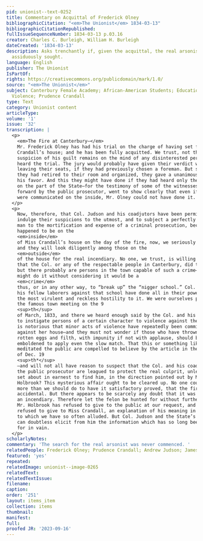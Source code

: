 ```yaml
---
pid: unionist--text-0252
title: Commentary on Acquittal of Frederick Olney
bibliographicCitation: "<em>The Unionist</em> 1834-03-13"
bibliographicCitationRepublished: 
fullIssueSequenceNumber: 1834-03-13 p.03.16
creator: Charles C. Burleigh, William H. Burleigh
dateCreated: '1834-03-13'
description: Asks trenchantly if, given the acquittal, the real arsonists will be
  assiduously sought.
language: English
publisher: The Unionist
IsPartOf: 
rights: https://creativecommons.org/publicdomain/mark/1.0/
source: "<em>The Unionist</em>"
subject: Canterbury Female Academy; African-American Students; Education; Race; Vigilante
  Violence; Prudence Crandall
type: Text
category: Unionist content
articleType: 
volume: '1'
issue: '32'
transcription: |
  <p>
    <em>The Fire at Canterbury—</em>
    Mr. Frederick Olney has had his trial on the charge of having set fire to Miss
    Crandall’s house; and he has been fully acquitted. We trust, not the slightest
    suspicion of his guilt remains on the mind of any disinterested persons, who
    heard the trial. The jury would probably have given their verdict without
    leaving their seats, if they had previously chosen a foreman. But so soon as
    they had retired to their room and organized, they gave a unanimous vote in
    his favor. And this they might have done if they had heard only the evidence
    on the part of the State—for the testimony of some of the witnesses brought
    forward by the public prosecutor, went to show clearly that even if the fire
    were communicated on the inside, Mr. Olney could not have done it.
  </p>
  <p>
    Now, therefore, that Col. Judson and his coadjutors have been permitted to
    indulge their suspicions to the utmost, and to subject a perfectly innocent
    man to the mortification and expense of a criminal prosecution, because he
    happened to be on the
    <em>inside</em>
    of Miss Crandall’s house on the day of the fire, now, we seriously hope that he
    and they will look diligently among those on the
    <em>outside</em>
    of the house for the real incendiary. No one, we trust, is willing to suspect
    that the Col. or any of the respectable people in Canterbury, did the deed;
    but there probably are persons in the town capable of such a crime—or some who
    might do it without considering it would be a
    <em>crime</em>
    thus, or in any other way, to “break up” the “nigger school.” Col. Judson and
    his fellow laborers against that school have done all in their power to excite
    the most virulent and reckless hostility to it. We were ourselves present in
    the famous town meeting on the 9
    <sup>th</sup>
    of March, 1833, and there we heard enough said by the Col. and his colleagues
    to instigate persons of a certain character to violence against the school. It
    is notorious that minor acts of violence have repeatedly been committed
    against her house—and they must not wonder if those who have thrown stones and
    rotten eggs and filth, with impunity if not with applause, should be
    emboldened to apply even the slow match. That this or something like this was
    meditated the public are compelled to believe by the article in the Advertiser
    of Dec. 19
    <sup>th*</sup>
    —and will not all have reason to suspect that the Col. and his coadjutors and
    the public prosecutor are leagued to protect the real culprit, unless they now
    set about in earnest to find him, in the direction pointed out by Mr.
    Holbrook? This mysterious affair ought to be cleared up. No one could rejoice
    more than we should do to have it satisfactory proved, that the fire was
    accidental. But there appears to be scarcely any doubt that it was the work of
    an incendiary. Therefore let the felon be hunted for without further delay.
    Mr. Holbrook has refused to give to the public at our request, and has even
    refused to give to Miss Crandall, an explanation of his meaning in the article
    to which we have so often alluded. But Col. Judson and the State’s Attorney
    can doubtless elicit from him the information which has so long been called
    for in vain.
  </p>
scholarlyNotes: 
commentary: 'The search for the real arsonist was never commenced. '
relatedPeople: Frederick Olney; Prudence Crandall; Andrew Judson; James Holbrook
featured: 'yes'
repeated: 
relatedImage: unionist--image-0265
relatedText: 
relatedTextIssue: 
filename: 
caption: 
order: '251'
layout: items_item
collection: items
thumbnail: 
manifest: 
full: 
proofed JR: '2023-09-16'
---
```

